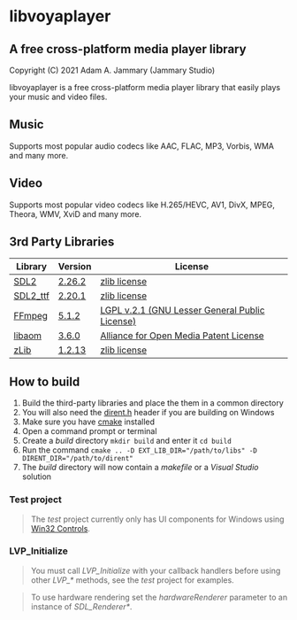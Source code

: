# libvoyaplayer

## A free cross-platform media player library

Copyright (C) 2021 Adam A. Jammary (Jammary Studio)

libvoyaplayer is a free cross-platform media player library that easily plays your music and video files.

## Music

Supports most popular audio codecs like AAC, FLAC, MP3, Vorbis, WMA and many more.

## Video

Supports most popular video codecs like H.265/HEVC, AV1, DivX, MPEG, Theora, WMV, XviD and many more.

## 3rd Party Libraries

Library | Version | License
------- | ------- | -------
[SDL2](https://www.libsdl.org/) | [2.26.2](https://www.libsdl.org/release/SDL2-2.26.2.tar.gz) | [zlib license](https://www.libsdl.org/license.php)
[SDL2_ttf](https://www.libsdl.org/projects/SDL_ttf/) | [2.20.1](https://www.libsdl.org/projects/SDL_ttf/release/SDL2_ttf-2.20.1.tar.gz) | [zlib license](https://www.libsdl.org/license.php)
[FFmpeg](https://ffmpeg.org/) | [5.1.2](https://ffmpeg.org/releases/ffmpeg-5.1.2.tar.bz2) | [LGPL v.2.1 (GNU Lesser General Public License)](https://ffmpeg.org/legal.html)
[libaom](https://aomedia.googlesource.com/aom/) | [3.6.0](https://storage.googleapis.com/aom-releases/libaom-3.6.0.tar.gz) | [Alliance for Open Media Patent License](https://aomedia.org/license/software-license/)
[zLib](http://www.zlib.net/) | [1.2.13](https://www.zlib.net/zlib-1.2.13.tar.gz) | [zlib license](http://www.zlib.net/zlib_license.html)

## How to build

1. Build the third-party libraries and place the them in a common directory
1. You will also need the [dirent.h](https://github.com/tronkko/dirent/raw/master/include/dirent.h) header if you are building on Windows
1. Make sure you have [cmake](https://cmake.org/download/) installed
1. Open a command prompt or terminal
1. Create a *build* directory `mkdir build` and enter it `cd build`
1. Run the command `cmake .. -D EXT_LIB_DIR="/path/to/libs" -D DIRENT_DIR="/path/to/dirent"`
1. The *build* directory will now contain a *makefile* or a *Visual Studio* solution

### Test project

> The *test* project currently only has UI components for Windows using [Win32 Controls](https://learn.microsoft.com/en-us/windows/win32/controls/individual-control-info).

### LVP_Initialize

> You must call *LVP_Initialize* with your callback handlers before using other *LVP_\** methods, see the *test* project for examples.

> To use hardware rendering set the *hardwareRenderer* parameter to an instance of *SDL_Renderer\**.
